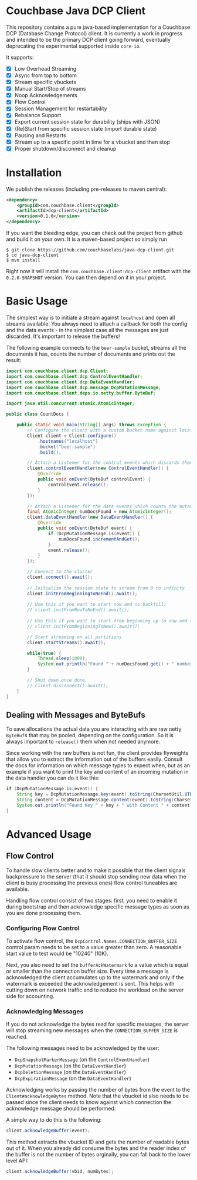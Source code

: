 # Couchbase Java DCP Client
This repository contains a pure java-based implementation for a Couchbase
DCP (Database Change Protocol) client. It is currently a work in progress
and intended to be the primary DCP client going forward, eventually 
deprecating the experimental supported inside `core-io`.

It supports:

 - [x] Low Overhead Streaming
 - [x] Async from top to bottom
 - [x] Stream specific vbuckets
 - [x] Manual Start/Stop of streams
 - [x] Noop Acknowledgements
 - [x] Flow Control
 - [x] Session Management for restartability
 - [x] Rebalance Support
 - [x] Export current session state for durability (ships with JSON)
 - [x] (Re)Start from specific session state (import durable state)
 - [x] Pausing and Restarts
 - [x] Stream up to a specific point in time for a vbucket and then stop
 - [x] Proper shutdown/disconnect and cleanup
 
# Installation
We publish the releases (including pre-releases to maven central):

```xml
<dependency>
    <groupId>com.couchbase.client</groupId>
    <artifactId>dcp-client</artifactId>
    <version>0.1.0</version>
</dependency>
```

If you want the bleeding edge, you can check
out the project from github and build it on your own. It is a maven-based
project so simply run

```
$ git clone https://github.com/couchbaselabs/java-dcp-client.git
$ cd java-dcp-client
$ mvn install
```

Right now it will install the `com.couchbase.client:dcp-client` artifact
with the `0.2.0-SNAPSHOT` version. You can then depend on it in your
project.

# Basic Usage
The simplest way is to initiate a stream against `localhost` and open
all streams available. You always need to attach a callback for both the
config and the data events - in the simplest case all the messages are
just discarded. It's important to release the buffers!

The following example connects to the `beer-sample` bucket, streams
all the documents it has, counts the number of documents and prints
out the result:

```java
import com.couchbase.client.dcp.Client;
import com.couchbase.client.dcp.ControlEventHandler;
import com.couchbase.client.dcp.DataEventHandler;
import com.couchbase.client.dcp.message.DcpMutationMessage;
import com.couchbase.client.deps.io.netty.buffer.ByteBuf;

import java.util.concurrent.atomic.AtomicInteger;

public class CountDocs {

    public static void main(String[] args) throws Exception {
        // Configure the client with a custom bucket name against localhost.
        Client client = Client.configure()
            .hostnames("localhost")
            .bucket("beer-sample")
            .build();

        // Attach a Listener for the control events which discards them all.
        client.controlEventHandler(new ControlEventHandler() {
            @Override
            public void onEvent(ByteBuf controlEvent) {
                controlEvent.release();
            }
        });

        // Attach a Listener for the data events which counts the mutations.
        final AtomicInteger numDocsFound = new AtomicInteger();
        client.dataEventHandler(new DataEventHandler() {
            @Override
            public void onEvent(ByteBuf event) {
                if (DcpMutationMessage.is(event)) {
                    numDocsFound.incrementAndGet();
                }
                event.release();
            }
        });

        // Connect to the cluster
        client.connect().await();
        
        // Initialize the session state to stream from 0 to infinity
        client.initFromBeginningToNoEnd().await();
        
        // Use this if you want to start now and no backfill:
        // client.initFromNowToNoEnd().await();
        
        // Use this if you want to start from beginning up to now and then stop:
        // client.initFromBeginningToNow().await();

        // Start streaming on all partitions
        client.startStreams().await();

        while(true) {
            Thread.sleep(1000);
            System.out.println("Found " + numDocsFound.get() + " number of docs so far.");
        }

        // Shut down once done.
        // client.disconnect().await();
    }
}
```

## Dealing with Messages and ByteBufs
To save allocations the actual data you are interacting with are raw
netty `ByteBuf`s that may be pooled, depending on the configuration. So
it is always important to `release()` them when not needed anymore.

Since working with the raw buffers is not fun, the client provides
flyweights that allow you to extract the information out of the buffers
easily. Consult the docs for information on which message types to expect
when, but as an example if you want to print the key and content of an 
incoming mutation in the data handler you can do it like this:

```java
if (DcpMutationMessage.is(event)) {
    String key = DcpMutationMessage.key(event).toString(CharsetUtil.UTF_8);
    String content = DcpMutationMessage.content(event).toString(CharsetUtil.UTF_8);
    System.out.println("Found Key " + key + " with Content " + content);
}
```


# Advanced Usage

## Flow Control
To handle slow clients better and to make it possible that the client signals
backpressure to the server (that it should stop sending new data when the
client is busy processing the previous ones) flow control tuneables are
available.

Handling flow control consist of two stages: first, you need to enable
it during bootstrap and then acknowledge specific message types as soon
as you are done processing them.

### Configuring Flow Control
To activate flow control, the `DcpControl.Names.CONNECTION_BUFFER_SIZE`
control param needs to be set to a value greater than zero. A reasonable
start value to test would be "10240" (10K).

Next, you also need to set the `bufferAckWatermark` to a value which is
equal or smaller than the connection buffer size. Every time a message
is acknowledged the client accumulates up to the watermark and only if
the watermark is exceeded the acknowledgement is sent. This helps with
cutting down on network traffic and to reduce the workload on the server
side for accounting.

### Acknowledging Messages
If you do not acknowledge the bytes read for specific messages, the server
will stop streaming new messages when the `CONNECTION_BUFFER_SIZE` is
reached.

The following messages need to be acknowledged by the user:

 - `DcpSnapshotMarkerMessage` (on the `ControlEventHandler`)
 - `DcpMutationMessage` (on the `DataEventHandler`)
 - `DcpDeletionMessage` (on the `DataEventHandler`)
 - `DcpExpirationMessage` (on the `DataEventHandler`)
 
Acknowledging works by passing the number of bytes from the event to the
`Client#acknowledgeBytes` method. Note that the vbucket id also needs to
be passed since the client needs to know against which connection the
acknowledge message should be performed.

A simple way to do this is the following:

```java
client.acknowledgeBuffer(event);
```

This method extracts the vbucket ID and gets the number of readable bytes
out of it. When you already did consume the bytes and the reader index
of the buffer is not the number of bytes orginally, you can fall back to
the lower level API:

```java
client.acknowledgeBuffer(vbid, numBytes);
```

